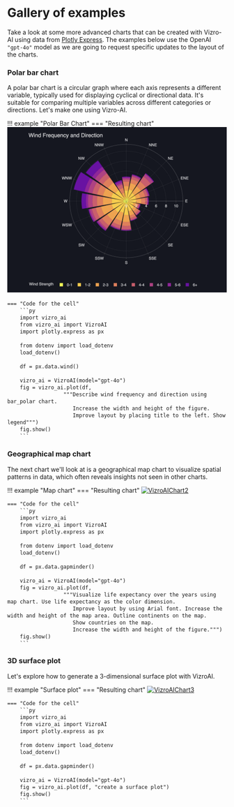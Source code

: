 # Gallery of examples

Take a look at some more advanced charts that can be created with Vizro-AI using data from [Plotly Express](https://plotly.com/python-api-reference/generated/plotly.express.data.html). The examples below use the OpenAI `"gpt-4o"` model as we are going to request specific updates to the layout of the charts.

### Polar bar chart

A polar bar chart is a circular graph where each axis represents a different variable, typically used for displaying cyclical or directional data. It's suitable for comparing multiple variables across different categories or directions. Let's make one using Vizro-AI.

!!! example "Polar Bar Chart"
    === "Resulting chart"
        [![VizroAIChart1]][vizroaichart1]

    === "Code for the cell"
        ```py
        import vizro_ai
        from vizro_ai import VizroAI
        import plotly.express as px

        from dotenv import load_dotenv
        load_dotenv()

        df = px.data.wind()

        vizro_ai = VizroAI(model="gpt-4o")
        fig = vizro_ai.plot(df,
                      """Describe wind frequency and direction using bar_polar chart.
                         Increase the width and height of the figure.
                         Improve layout by placing title to the left. Show legend""")
        fig.show()
        ```

### Geographical map chart

The next chart we'll look at is a geographical map chart to visualize spatial patterns in data, which often reveals insights not seen in other charts.

!!! example "Map chart"
    === "Resulting chart"
        [![VizroAIChart2]][vizroaichart2]

    === "Code for the cell"
        ```py
        import vizro_ai
        from vizro_ai import VizroAI
        import plotly.express as px

        from dotenv import load_dotenv
        load_dotenv()

        df = px.data.gapminder()

        vizro_ai = VizroAI(model="gpt-4o")
        fig = vizro_ai.plot(df,
                      """Visualize life expectancy over the years using map chart. Use life expectancy as the color dimension.
                         Improve layout by using Arial font. Increase the width and height of the map area. Outline continents on the map.
                         Show countries on the map.
                         Increase the width and height of the figure.""")
        fig.show()
        ```

### 3D surface plot

Let's explore how to generate a 3-dimensional surface plot with VizroAI.

!!! example "Surface plot"
    === "Resulting chart"
        [![VizroAIChart3]][vizroaichart3]

    === "Code for the cell"
        ```py
        import vizro_ai
        from vizro_ai import VizroAI
        import plotly.express as px

        from dotenv import load_dotenv
        load_dotenv()

        df = px.data.gapminder()

        vizro_ai = VizroAI(model="gpt-4o")
        fig = vizro_ai.plot(df, "create a surface plot")
        fig.show()
        ```

[vizroaichart1]: ../../assets/user_guides/polar_bar_chart.png
[vizroaichart2]: ../../assets/user_guides/map_chart.gif
[vizroaichart3]: ../../assets/user_guides/surface_plot.gif
